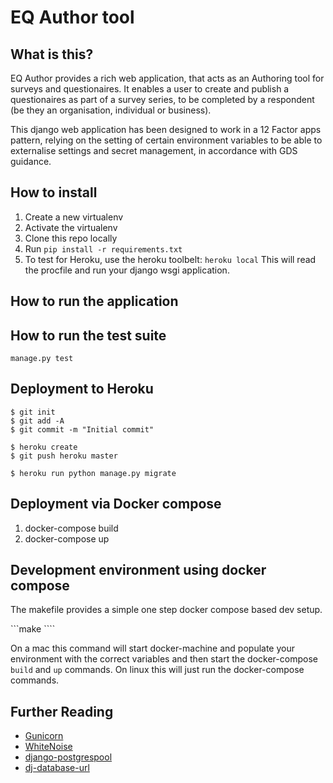 # EQ Author tool

## What is this?

EQ Author provides a rich web application, that acts as an Authoring tool for
surveys and questionaires. It enables a user to create and publish a questionaires
as part of a survey series, to be completed by a respondent (be they an organisation,
  individual or business).

This django web application has been designed to work in a 12 Factor apps pattern,
relying on the setting of certain environment variables to be able to
externalise settings and secret management, in accordance with GDS guidance.

## How to install

1. Create a new virtualenv
2. Activate the virtualenv
3. Clone this repo locally
4. Run `pip install -r requirements.txt`
5. To test for Heroku, use the heroku toolbelt: `heroku local` This will read
the procfile and run your django wsgi application.

## How to run the application 


## How to run the test suite

`manage.py test`

## Deployment to Heroku

    $ git init
    $ git add -A
    $ git commit -m "Initial commit"

    $ heroku create
    $ git push heroku master

    $ heroku run python manage.py migrate


## Deployment via Docker compose
1. docker-compose build
2. docker-compose up


## Development environment using docker compose

The makefile provides a simple one step docker compose based dev setup.

```make ````

On a mac this command will start docker-machine and populate your environment with the correct variables and then start the docker-compose `build` and `up` commands.
On linux this will just run the docker-compose commands.




## Further Reading

- [Gunicorn](https://warehouse.python.org/project/gunicorn/)
- [WhiteNoise](https://warehouse.python.org/project/whitenoise/)
- [django-postgrespool](https://warehouse.python.org/project/django-postgrespool/)
- [dj-database-url](https://warehouse.python.org/project/dj-database-url/)
